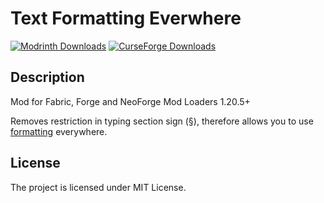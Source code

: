 # Text Formatting Everwhere

[![Modrinth Downloads](https://img.shields.io/modrinth/dt/text-formatting-everywhere?style=for-the-badge&logo=modrinth&color=%2300AF5C)](https://modrinth.com/mod/text-formatting-everywhere)
[![CurseForge Downloads](https://img.shields.io/curseforge/dt/1152847?style=for-the-badge&logo=curseforge&color=%23F16436)](https://www.curseforge.com/minecraft/mc-mods/text-formatting-everywhere)

## Description

Mod for Fabric, Forge and NeoForge Mod Loaders 1.20.5+

Removes restriction in typing section sign (§), therefore allows you to use [formatting](https://minecraft.wiki/w/Formatting_codes) everywhere.

## License

The project is licensed under MIT License.